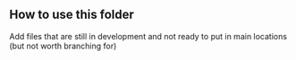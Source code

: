 ## How to use this folder

Add files that are still in development and not ready to put in main locations (but not worth branching for)